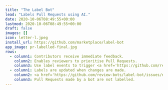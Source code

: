 ```yaml
---
title: "The Label Bot"
lead: "Labels Pull Requests using AI."
date: 2020-10-06T08:49:55+00:00
lastmod: 2020-10-06T08:49:55+00:00
draft: false
images: []
icon: letter-l.jpeg
install_url: https://github.com/marketplace/label-bot
app_image: pr-labelled-final.jpg
rows:
  - column1: Contributors receive immediate feedback.
    column2: Enables reviewers to prioritise Pull Requests.
    column3: Use label events to trigger <a href='https://github.com/review-bots?q=example' target='_blank'>custom automation</a>.
  - column1: Labels are updated when changes are made.
    column2: <a href='https://github.com/review-bots/label-bot/issues/new' target='_blank'>Raise an Issue</a>
    column3: Pull Requests made by a bot are not labelled.
---
```

